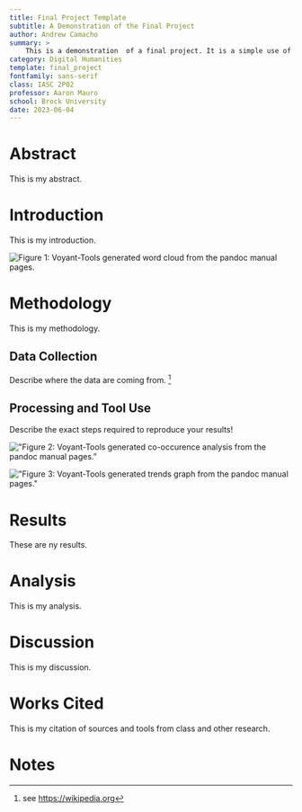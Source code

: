 ```yaml
---
title: Final Project Template
subtitle: A Demonstration of the Final Project
author: Andrew Camacho
summary: > 
    This is a demonstration  of a final project. It is a simple use of Markdown and Voyant to create a simple project.
category: Digital Humanities
template: final_project
fontfamily: sans-serif
class: IASC 2P02
professor: Aaron Mauro
school: Brock University
date: 2023-06-04
---
```



# Abstract

This is my abstract.

# Introduction

This is my introduction. 


![Figure 1: Voyant-Tools generated word cloud from the pandoc manual pages.](file:///C:/Users/andre/OneDrive%20-%20Brock%20University/Desktop/University/Year%2002/Winter%20Term/IASC%202P02/Lab%2010/pandoc_vis.png)
# Methodology 

This is my methodology.

## Data Collection

Describe where the data are coming from. [^fn1]

## Processing and Tool Use

Describe the exact steps required to reproduce your results!

!["Figure 2: Voyant-Tools generated co-occurence analysis from the pandoc manual pages."](Links_vis.png)

!["Figure 3: Voyant-Tools generated trends graph from the pandoc manual pages."](Trends_vis.png)

# Results

These are ny results.

# Analysis

This is my analysis.

# Discussion 

This is my discussion.

# Works Cited

This is my citation of sources and tools from class and other research.

# Notes

[^fn1]: see https://wikipedia.org

